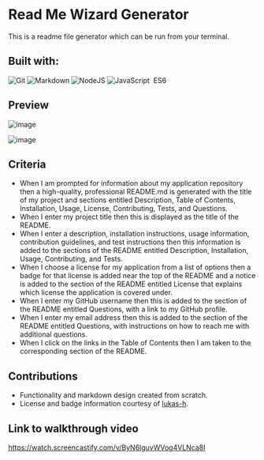 # Read Me Wizard Generator
This is a readme file generator which can be run from your terminal.

## Built with:
![Git](https://img.shields.io/badge/git-%23F05033.svg?style=for-the-badge&logo=git&logoColor=white)&nbsp;![Markdown](https://img.shields.io/badge/markdown-%23000000.svg?style=for-the-badge&logo=markdown&logoColor=white)&nbsp;![NodeJS](https://img.shields.io/badge/node.js-6DA55F?style=for-the-badge&logo=node.js&logoColor=white)&nbsp;![JavaScript](https://img.shields.io/badge/javascript-%23323330.svg?style=for-the-badge&logo=javascript&logoColor=%23F7DF1E)&nbsp; ES6

## Preview

![image](https://user-images.githubusercontent.com/86173119/136670597-fbaa8c3b-0f9e-4a7c-bff5-8c8d6585cc0c.png)

![image](https://user-images.githubusercontent.com/86173119/136670622-b81768d5-3653-40c5-b82d-7a2281e308ea.png)


## Criteria


- When I am prompted for information about my application repository then a high-quality, professional README.md is generated with the title of my project and sections entitled Description, Table of Contents, Installation, Usage, License, Contributing, Tests, and Questions.
- When I enter my project title then this is displayed as the title of the README.
- When I enter a description, installation instructions, usage information, contribution guidelines, and test instructions then this information is added to the sections of the README entitled Description, Installation, Usage, Contributing, and Tests.
- When I choose a license for my application from a list of options then a badge for that license is added near the top of the README and a notice is added to the section of the README entitled License that explains which license the application is covered under.
- When I enter my GitHub username then this is added to the section of the README entitled Questions, with a link to my GitHub profile.
- When I enter my email address then this is added to the section of the README entitled Questions, with instructions on how to reach me with additional questions.
- When I click on the links in the Table of Contents then I am taken to the corresponding section of the README.


## Contributions
 
- Functionality and markdown design created from scratch.
- License and badge information courtesy of [lukas-h](https://gist.github.com/lukas-h/2a5d00690736b4c3a7ba). 

 ## Link to walkthrough video
 https://watch.screencastify.com/v/ByN6lguvWVog4VLNca8I
